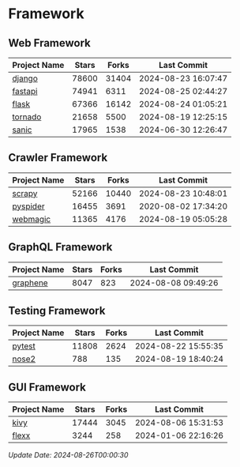 # Framework

## Web Framework
| Project Name | Stars | Forks | Last Commit |
| ------------ | ----- | ----- | ----------- |
| [django](https://github.com/django/django) | 78600 | 31404 | 2024-08-23 16:07:47 |
| [fastapi](https://github.com/fastapi/fastapi) | 74941 | 6311 | 2024-08-25 02:44:27 |
| [flask](https://github.com/pallets/flask) | 67366 | 16142 | 2024-08-24 01:05:21 |
| [tornado](https://github.com/tornadoweb/tornado) | 21658 | 5500 | 2024-08-19 12:25:15 |
| [sanic](https://github.com/sanic-org/sanic) | 17965 | 1538 | 2024-06-30 12:26:47 |

## Crawler Framework
| Project Name | Stars | Forks | Last Commit |
| ------------ | ----- | ----- | ----------- |
| [scrapy](https://github.com/scrapy/scrapy) | 52166 | 10440 | 2024-08-23 10:48:01 |
| [pyspider](https://github.com/binux/pyspider) | 16455 | 3691 | 2020-08-02 17:34:20 |
| [webmagic](https://github.com/code4craft/webmagic) | 11365 | 4176 | 2024-08-19 05:05:28 |

## GraphQL Framework
| Project Name | Stars | Forks | Last Commit |
| ------------ | ----- | ----- | ----------- |
| [graphene](https://github.com/graphql-python/graphene) | 8047 | 823 | 2024-08-08 09:49:26 |

## Testing Framework
| Project Name | Stars | Forks | Last Commit |
| ------------ | ----- | ----- | ----------- |
| [pytest](https://github.com/pytest-dev/pytest) | 11808 | 2624 | 2024-08-22 15:55:35 |
| [nose2](https://github.com/nose-devs/nose2) | 788 | 135 | 2024-08-19 18:40:24 |

## GUI Framework
| Project Name | Stars | Forks | Last Commit |
| ------------ | ----- | ----- | ----------- |
| [kivy](https://github.com/kivy/kivy) | 17444 | 3045 | 2024-08-06 15:31:53 |
| [flexx](https://github.com/flexxui/flexx) | 3244 | 258 | 2024-01-06 22:16:26 |

*Update Date: 2024-08-26T00:00:30*